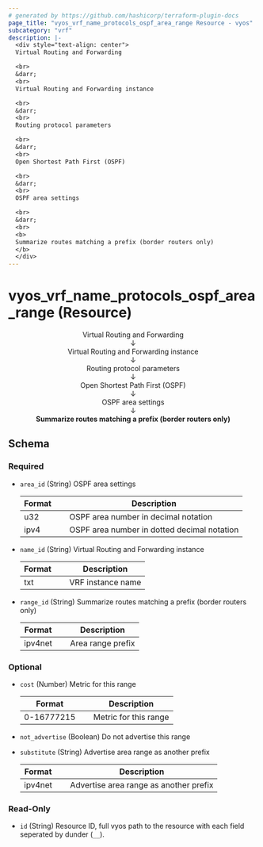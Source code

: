 ```yaml
---
# generated by https://github.com/hashicorp/terraform-plugin-docs
page_title: "vyos_vrf_name_protocols_ospf_area_range Resource - vyos"
subcategory: "vrf"
description: |-
  <div style="text-align: center">
  Virtual Routing and Forwarding

  <br>
  &darr;
  <br>
  Virtual Routing and Forwarding instance

  <br>
  &darr;
  <br>
  Routing protocol parameters

  <br>
  &darr;
  <br>
  Open Shortest Path First (OSPF)

  <br>
  &darr;
  <br>
  OSPF area settings

  <br>
  &darr;
  <br>
  <b>
  Summarize routes matching a prefix (border routers only)
  </b>
  </div>
---
```


# vyos_vrf_name_protocols_ospf_area_range (Resource)

<div style="text-align: center">
Virtual Routing and Forwarding

<br>
&darr;
<br>
Virtual Routing and Forwarding instance

<br>
&darr;
<br>
Routing protocol parameters

<br>
&darr;
<br>
Open Shortest Path First (OSPF)

<br>
&darr;
<br>
OSPF area settings

<br>
&darr;
<br>
<b>
Summarize routes matching a prefix (border routers only)
</b>
</div>



<!-- schema generated by tfplugindocs -->
## Schema

### Required

- `area_id` (String) OSPF area settings

    |  Format  &emsp;|  Description                                  |
    |----------------|-----------------------------------------------|
    |  u32     &emsp;|  OSPF area number in decimal notation         |
    |  ipv4    &emsp;|  OSPF area number in dotted decimal notation  |
- `name_id` (String) Virtual Routing and Forwarding instance

    |  Format  &emsp;|  Description        |
    |----------------|---------------------|
    |  txt     &emsp;|  VRF instance name  |
- `range_id` (String) Summarize routes matching a prefix (border routers only)

    |  Format   &emsp;|  Description        |
    |-----------------|---------------------|
    |  ipv4net  &emsp;|  Area range prefix  |

### Optional

- `cost` (Number) Metric for this range

    |  Format      &emsp;|  Description            |
    |--------------------|-------------------------|
    |  0-16777215  &emsp;|  Metric for this range  |
- `not_advertise` (Boolean) Do not advertise this range
- `substitute` (String) Advertise area range as another prefix

    |  Format   &emsp;|  Description                             |
    |-----------------|------------------------------------------|
    |  ipv4net  &emsp;|  Advertise area range as another prefix  |

### Read-Only

- `id` (String) Resource ID, full vyos path to the resource with each field seperated by dunder (`__`).
